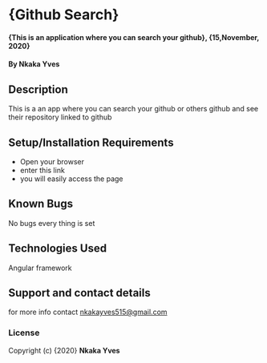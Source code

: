 # {Github Search}
#### {This is an application where you can search your github}, {15,November, 2020}
#### By **Nkaka Yves**
## Description
This is a an app where you can search your github or others github and see their repository linked to github
## Setup/Installation Requirements
* Open your browser
* enter this link 
* you will easily access the page
## Known Bugs
No bugs every thing is set
## Technologies Used
Angular framework
## Support and contact details
for more info contact nkakayves515@gmail.com
### License
Copyright (c) {2020} **Nkaka Yves**
